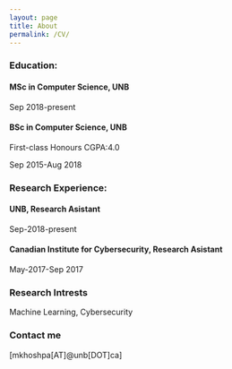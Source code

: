 ```yaml
---
layout: page
title: About
permalink: /CV/
---
```



### Education:


  #### MSc in Computer Science, UNB
  
  Sep 2018-present
  
  
  
  #### BSc in Computer Science, UNB
  
  First-class Honours CGPA:4.0
  
  Sep 2015-Aug 2018
  
  
  
### Research Experience:

  #### UNB, Research Asistant
  
  Sep-2018-present
  
  
  
  #### Canadian Institute for Cybersecurity, Research Asistant
  
  May-2017-Sep 2017
  
  



### Research Intrests

  Machine Learning, Cybersecurity
  
### Contact me

[mkhoshpa[AT]@unb[DOT]ca]
